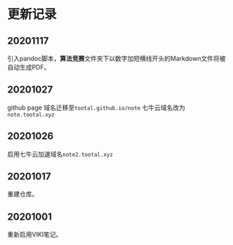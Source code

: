 # 更新记录
## 20201117
引入pandoc脚本，**算法竞赛**文件夹下以数字加短横线开头的Markdown文件将被自动生成PDF。

## 20201027
github page 域名迁移至`tootal.github.io/note`
七牛云域名改为`note.tootal.xyz`

## 20201026
启用七牛云加速域名`note2.tootal.xyz`

## 20201017
重建仓库。

## 20201001
重新启用VIKI笔记。
